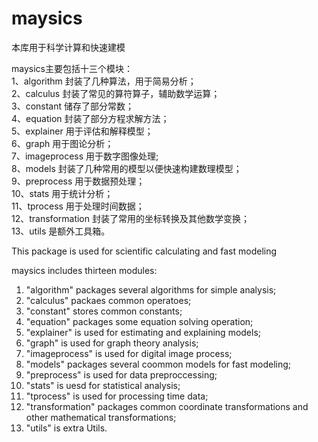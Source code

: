 # maysics
本库用于科学计算和快速建模

maysics主要包括十三个模块：<br/>
1、algorithm 封装了几种算法，用于简易分析；<br/>
2、calculus 封装了常见的算符算子，辅助数学运算；<br/>
3、constant 储存了部分常数；<br/>
4、equation 封装了部分方程求解方法；<br/>
5、explainer 用于评估和解释模型；<br/>
6、graph 用于图论分析；<br/>
7、imageprocess 用于数字图像处理;<br/>
8、models 封装了几种常用的模型以便快速构建数理模型；<br/>
9、preprocess 用于数据预处理；<br/>
10、stats 用于统计分析；<br/>
11、tprocess 用于处理时间数据；<br/>
12、transformation 封装了常用的坐标转换及其他数学变换；<br/>
13、utils 是额外工具箱。<br/>


This package is used for scientific calculating and fast modeling

maysics includes thirteen modules:<br/>
1. "algorithm" packages several algorithms for simple analysis;<br/>
2. "calculus" packaes common operatoes;<br/>
3. "constant" stores common constants;<br/>
4. "equation" packages some equation solving operation;<br/>
5. "explainer" is used for estimating and explaining models;<br/>
6. "graph" is used for graph theory analysis;<br/>
7. "imageprocess" is used for digital image process;<br/>
7. "models" packages several coommon models for fast modeling;<br/>
8. "preprocess" is used for data preproccessing;<br/>
9. "stats" is uesd for statistical analysis;<br/>
10. "tprocess" is used for processing time data;<br/>
11. "transformation" packages common coordinate transformations and other mathematical transformations;<br/>
12. "utils" is extra Utils.